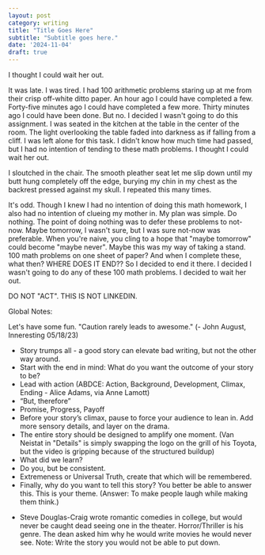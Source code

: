 ```yaml
---
layout: post
category: writing
title: "Title Goes Here"
subtitle: "Subtitle goes here."
date: '2024-11-04'
draft: true
---
```


I thought I could wait her out. 

It was late. I was tired. I had 100 arithmetic problems staring up at me from their crisp off-white ditto paper. An hour ago I could have completed a few. Forty-five minutes ago I could have completed a few more. Thirty minutes ago I could have been done. But no. I decided I wasn't going to do this assignment. I was seated in the kitchen at the table in the center of the room. The light overlooking the table faded into darkness as if falling from a cliff. I was left alone for this task. I didn't know how much time had passed, but I had no intention of tending to these math problems. I thought I could wait her out.

I sloutched in the chair. The smooth pleather seat let me slip down until my butt hung completely off the edge, burying my chin in my chest as the backrest pressed against my skull. I repeated this many times.

It's odd. Though I knew I had no intention of doing this math homework, I also had no intention of clueing my mother in. My plan was simple. Do nothing. The point of doing nothing was to defer these problems to not-now. Maybe tomorrow, I wasn't sure, but I was sure not-now was preferable. When you're naive, you cling to a hope that "maybe tomorrow" could become "maybe never". Maybe this was my way of taking a stand. 100 math problems on one sheet of paper? And when I complete these, what then? WHERE DOES IT END?? So I decided to end it there. I decided I wasn't going to do any of these 100 math problems. I decided to wait her out.

<!-- Notes: this is fun. Keep going -->

DO NOT "ACT". THIS IS NOT LINKEDIN.

Global Notes:

Let's have some fun. "Caution rarely leads to awesome." (- John August, Inneresting 05/18/23)

- Story trumps all - a good story can elevate bad writing, but not the other way around.
- Start with the end in mind: What do you want the outcome of your story to be?
- Lead with action (ABDCE: Action, Background, Development, Climax, Ending - Alice Adams, via Anne Lamott)
- “But, therefore”
- Promise, Progress, Payoff
- Before your story’s climax, pause to force your audience to lean in. Add more sensory details, and layer on the drama.
- The entire story should be designed to amplify one moment. (Van Neistat in "Details" is simply swapping the logo on the grill of his Toyota, but the video is gripping because of the structured buildup)
- What did we learn?
- Do you, but be consistent.
- Extremeness or Universal Truth, create that which will be remembered.
- Finally, why do you want to tell this story? You better be able to answer this. This is your theme. (Answer: To make people laugh while making them think.)

<!-- Candidate note -->
- Steve Douglas-Craig wrote romantic comedies in college, but would never be caught dead seeing one in the theater. Horror/Thriller is his genre. The dean asked him why he would write movies he would never see. Note: Write the story you would not be able to put down.